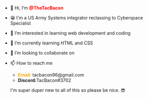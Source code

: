 - 👋 Hi, I’m <strong style="color:red"> @TheTacBacon </strong>
- 😁 I'm a US Army Systems integrator reclassing to Cyberspace Specialist
- 👀 I’m interested in learning web development and coding
- 🌱 I’m currently learning HTML and CSS
- 💞️ I’m looking to collaborate on <undefined at this time>
- 📫 How to reach me 
  <ul>
    <li> <strong style="color:orange">Email: </strong> tacbacon96@gmail.com</li>
    <li> <strong>Discord:</strong>TacBacon#3702</li>
   </ul>
   
   I'm super duper new to all of this so please be nice. 😎

<!---
TheTacBacon/TheTacBacon is a ✨ special ✨ repository because its `README.md` (this file) appears on your GitHub profile.
You can click the Preview link to take a look at your changes.
--->
